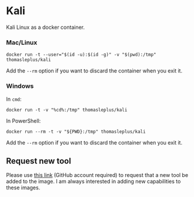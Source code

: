 # Kali

Kali Linux as a docker container.

### Mac/Linux

```
docker run -t --user="$(id -u):$(id -g)" -v "$(pwd):/tmp" thomasleplus/kali
```

Add the `--rm` option if you want to discard the container when you exit it.

### Windows

In `cmd`:

```
docker run -t -v "%cd%:/tmp" thomasleplus/kali
```

In PowerShell:

```
docker run --rm -t -v "${PWD}:/tmp" thomasleplus/kali
```

Add the `--rm` option if you want to discard the container when you exit it.

## Request new tool

Please use [this link](https://github.com/thomasleplus/docker-kali/issues/new?assignees=thomasleplus&labels=enhancement&template=feature_request.md&title=%5BFEAT%5D) (GitHub account required) to request that a new tool be added to the image. I am always interested in adding new capabilities to these images.
